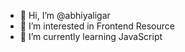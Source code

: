 - 👋 Hi, I’m @abhiyaligar
- 👀 I’m interested in Frontend Resource 
- 🌱 I’m currently learning JavaScript

<!---
abhiyaligar/abhiyaligar is a ✨ special ✨ repository because its `README.md` (this file) appears on your GitHub profile.
You can click the Preview link to take a look at your changes.
--->
